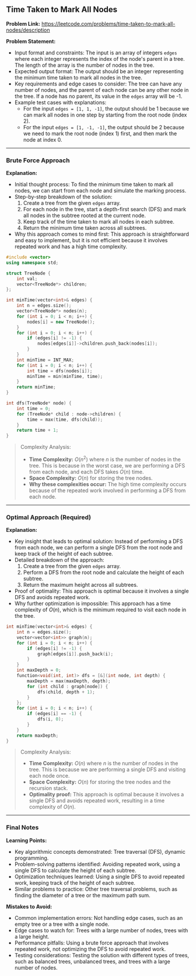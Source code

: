 ## Time Taken to Mark All Nodes

**Problem Link:** https://leetcode.com/problems/time-taken-to-mark-all-nodes/description

**Problem Statement:**
- Input format and constraints: The input is an array of integers `edges` where each integer represents the index of the node's parent in a tree. The length of the array is the number of nodes in the tree.
- Expected output format: The output should be an integer representing the minimum time taken to mark all nodes in the tree.
- Key requirements and edge cases to consider: The tree can have any number of nodes, and the parent of each node can be any other node in the tree. If a node has no parent, its value in the `edges` array will be -1.
- Example test cases with explanations:
  - For the input `edges = [1, 1, -1]`, the output should be 1 because we can mark all nodes in one step by starting from the root node (index 2).
  - For the input `edges = [1, -1, -1]`, the output should be 2 because we need to mark the root node (index 1) first, and then mark the node at index 0.

---

### Brute Force Approach

**Explanation:**
- Initial thought process: To find the minimum time taken to mark all nodes, we can start from each node and simulate the marking process.
- Step-by-step breakdown of the solution:
  1. Create a tree from the given `edges` array.
  2. For each node in the tree, start a depth-first search (DFS) and mark all nodes in the subtree rooted at the current node.
  3. Keep track of the time taken to mark all nodes in each subtree.
  4. Return the minimum time taken across all subtrees.
- Why this approach comes to mind first: This approach is straightforward and easy to implement, but it is not efficient because it involves repeated work and has a high time complexity.

```cpp
#include <vector>
using namespace std;

struct TreeNode {
    int val;
    vector<TreeNode*> children;
};

int minTime(vector<int>& edges) {
    int n = edges.size();
    vector<TreeNode*> nodes(n);
    for (int i = 0; i < n; i++) {
        nodes[i] = new TreeNode();
    }
    for (int i = 0; i < n; i++) {
        if (edges[i] != -1) {
            nodes[edges[i]]->children.push_back(nodes[i]);
        }
    }
    int minTime = INT_MAX;
    for (int i = 0; i < n; i++) {
        int time = dfs(nodes[i]);
        minTime = min(minTime, time);
    }
    return minTime;
}

int dfs(TreeNode* node) {
    int time = 0;
    for (TreeNode* child : node->children) {
        time = max(time, dfs(child));
    }
    return time + 1;
}
```

> Complexity Analysis:
> - **Time Complexity:** $O(n^2)$ where $n$ is the number of nodes in the tree. This is because in the worst case, we are performing a DFS from each node, and each DFS takes $O(n)$ time.
> - **Space Complexity:** $O(n)$ for storing the tree nodes.
> - **Why these complexities occur:** The high time complexity occurs because of the repeated work involved in performing a DFS from each node.

---

### Optimal Approach (Required)

**Explanation:**
- Key insight that leads to optimal solution: Instead of performing a DFS from each node, we can perform a single DFS from the root node and keep track of the height of each subtree.
- Detailed breakdown of the approach:
  1. Create a tree from the given `edges` array.
  2. Perform a DFS from the root node and calculate the height of each subtree.
  3. Return the maximum height across all subtrees.
- Proof of optimality: This approach is optimal because it involves a single DFS and avoids repeated work.
- Why further optimization is impossible: This approach has a time complexity of $O(n)$, which is the minimum required to visit each node in the tree.

```cpp
int minTime(vector<int>& edges) {
    int n = edges.size();
    vector<vector<int>> graph(n);
    for (int i = 0; i < n; i++) {
        if (edges[i] != -1) {
            graph[edges[i]].push_back(i);
        }
    }
    int maxDepth = 0;
    function<void(int, int)> dfs = [&](int node, int depth) {
        maxDepth = max(maxDepth, depth);
        for (int child : graph[node]) {
            dfs(child, depth + 1);
        }
    };
    for (int i = 0; i < n; i++) {
        if (edges[i] == -1) {
            dfs(i, 0);
        }
    }
    return maxDepth;
}
```

> Complexity Analysis:
> - **Time Complexity:** $O(n)$ where $n$ is the number of nodes in the tree. This is because we are performing a single DFS and visiting each node once.
> - **Space Complexity:** $O(n)$ for storing the tree nodes and the recursion stack.
> - **Optimality proof:** This approach is optimal because it involves a single DFS and avoids repeated work, resulting in a time complexity of $O(n)$.

---

### Final Notes

**Learning Points:**
- Key algorithmic concepts demonstrated: Tree traversal (DFS), dynamic programming.
- Problem-solving patterns identified: Avoiding repeated work, using a single DFS to calculate the height of each subtree.
- Optimization techniques learned: Using a single DFS to avoid repeated work, keeping track of the height of each subtree.
- Similar problems to practice: Other tree traversal problems, such as finding the diameter of a tree or the maximum path sum.

**Mistakes to Avoid:**
- Common implementation errors: Not handling edge cases, such as an empty tree or a tree with a single node.
- Edge cases to watch for: Trees with a large number of nodes, trees with a large height.
- Performance pitfalls: Using a brute force approach that involves repeated work, not optimizing the DFS to avoid repeated work.
- Testing considerations: Testing the solution with different types of trees, such as balanced trees, unbalanced trees, and trees with a large number of nodes.